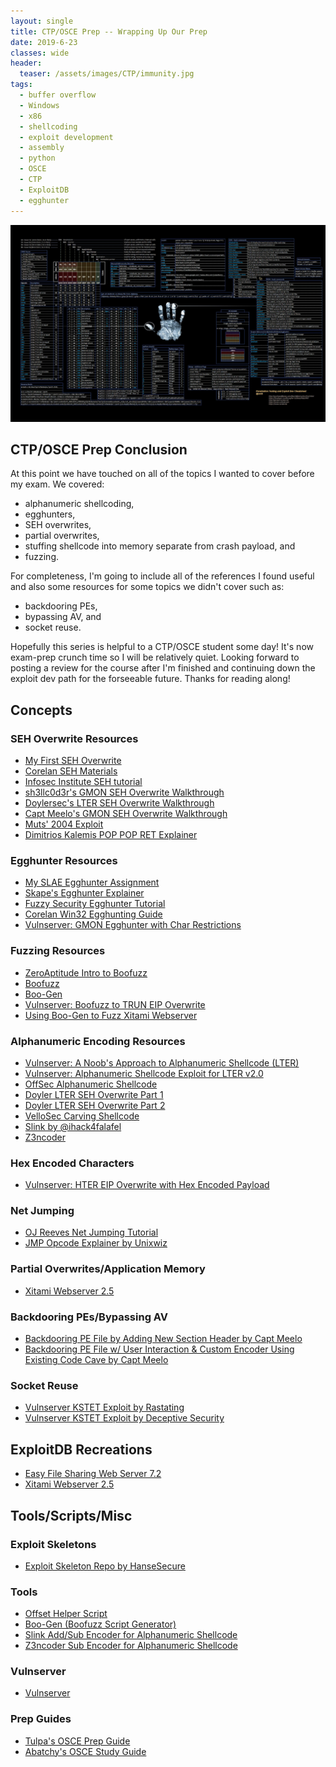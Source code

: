 ```yaml
---
layout: single
title: CTP/OSCE Prep -- Wrapping Up Our Prep 
date: 2019-6-23
classes: wide
header:
  teaser: /assets/images/CTP/immunity.jpg
tags:
  - buffer overflow
  - Windows
  - x86
  - shellcoding
  - exploit development
  - assembly
  - python
  - OSCE
  - CTP
  - ExploitDB
  - egghunter
--- 
```

![](/assets/images/CTP/1920x1080_Wallpaper.jpg)

## CTP/OSCE Prep Conclusion

At this point we have touched on all of the topics I wanted to cover before my exam. We covered:
+ alphanumeric shellcoding,
+ egghunters,
+ SEH overwrites,
+ partial overwrites,
+ stuffing shellcode into memory separate from crash payload, and
+ fuzzing.

For completeness, I'm going to include all of the references I found useful and also some resources for some topics we didn't cover such as:
+ backdooring PEs,
+ bypassing AV, and
+ socket reuse. 

Hopefully this series is helpful to a CTP/OSCE student some day! It's now exam-prep crunch time so I will be relatively quiet. Looking forward to posting a review for the course after I'm finished and continuing down the exploit dev path for the forseeable future. Thanks for reading along! 

## Concepts
### SEH Overwrite Resources
+ [My First SEH Overwrite](https://h0mbre.github.io/SEH_Based_Exploit/#)
+ [Corelan SEH Materials](https://www.corelan.be/index.php/2009/07/25/writing-buffer-overflow-exploits-a-quick-and-basic-tutorial-part-3-seh/)
+ [Infosec Institute SEH tutorial](https://resources.infosecinstitute.com/seh-exploit/#gref)
+ [sh3llc0d3r's GMON SEH Overwrite Walkthrough](http://sh3llc0d3r.com/vulnserver-gmon-command-seh-based-overflow-exploit/)
+ [Doylersec's LTER SEH Overwrite Walkthrough](https://www.doyler.net/security-not-included/vulnserver-lter-seh)
+ [Capt Meelo's GMON SEH Overwrite Walkthrough](https://captmeelo.com/exploitdev/osceprep/2018/06/30/vulnserver-gmon.html)
+ [Muts' 2004 Exploit](https://www.exploit-db.com/exploits/1378)
+ [Dimitrios Kalemis POP POP RET Explainer](https://dkalemis.wordpress.com/2010/10/27/the-need-for-a-pop-pop-ret-instruction-sequence/)

### Egghunter Resources
+ [My SLAE Egghunter Assignment](https://h0mbre.github.io/SLAE_Egg_Hunter/#)
+ [Skape's Egghunter Explainer](http://www.hick.org/code/skape/papers/egghunt-shellcode.pdf)
+ [Fuzzy Security Egghunter Tutorial](https://www.fuzzysecurity.com/tutorials/expDev/4.html)
+ [Corelan Win32 Egghunting Guide](https://www.corelan.be/index.php/2010/01/09/exploit-writing-tutorial-part-8-win32-egg-hunting/)
+ [Vulnserver: GMON Egghunter with Char Restrictions](https://h0mbre.github.io/Badchars_Egghunter_SEH_Exploit/)

### Fuzzing Resources
+ [ZeroAptitude Intro to Boofuzz](https://zeroaptitude.com/zerodetail/fuzzing-with-boofuzz/)
+ [Boofuzz](https://github.com/jtpereyda/boofuzz)
+ [Boo-Gen](https://github.com/h0mbre/CTP/tree/master/Boo-Gen)
+ [Vulnserver: Boofuzz to TRUN EIP Overwrite](https://h0mbre.github.io/Boofuzz_to_EIP_Overwrite/#)
+ [Using Boo-Gen to Fuzz Xitami Webserver](https://h0mbre.github.io/Xitami_Webserver_SEH/#)

### Alphanumeric Encoding Resources
+ [Vulnserver: A Noob's Approach to Alphanumeric Shellcode (LTER)](https://github.com/h0mbre/h0mbre.github.io/blob/master/_posts/2019-06-01-LTER_SEH_Success.md)
+ [Vulnserver: Alphanumeric Shellcode Exploit for LTER v2.0](https://h0mbre.github.io/LTER_SEH_Overwrite_2/)
+ [OffSec Alphanumeric Shellcode](https://www.offensive-security.com/metasploit-unleashed/alphanumeric-shellcode/)
+ [Doyler LTER SEH Overwrite Part 1](https://www.doyler.net/security-not-included/lter-seh-continued)
+ [Doyler LTER SEH Overwrite Part 2](https://www.doyler.net/security-not-included/lter-seh-continued)
+ [VelloSec Carving Shellcode](http://vellosec.net/2018/08/carving-shellcode-using-restrictive-character-sets/)
+ [Slink by @ihack4falafel](https://github.com/ihack4falafel/Slink)
+ [Z3ncoder](https://github.com/marcosValle/z3ncoder)

### Hex Encoded Characters
+ [Vulnserver: HTER EIP Overwrite with Hex Encoded Payload](https://h0mbre.github.io/HTER_EIP_Twist/#)

### Net Jumping
+ [OJ Reeves Net Jumping Tutorial](https://buffered.io/posts/jumping-with-bad-chars/)
+ [JMP Opcode Explainer by Unixwiz](http://www.unixwiz.net/techtips/x86-jumps.html)

### Partial Overwrites/Application Memory
+ [Xitami Webserver 2.5](https://h0mbre.github.io/Xitami_Webserver_SEH/)

### Backdooring PEs/Bypassing AV
+ [Backdooring PE File by Adding New Section Header by Capt Meelo](https://captmeelo.com/exploitdev/osceprep/2018/07/16/backdoor101-part1.html)
+ [Backdooring PE File w/ User Interaction & Custom Encoder Using Existing Code Cave by Capt Meelo](https://captmeelo.com/exploitdev/osceprep/2018/07/21/backdoor101-part2.html)

### Socket Reuse
+ [Vulnserver KSTET Exploit by Rastating](https://rastating.github.io/using-socket-reuse-to-exploit-vulnserver/)
+ [Vulnserver KSTET Exploit by Deceptive Security](https://deceiveyour.team/2018/10/15/vulnserver-kstet-ws2_32-recv-function-re-use/)

## ExploitDB Recreations
+ [Easy File Sharing Web Server 7.2](https://h0mbre.github.io/Easy_File_Sharing_Web_Server/)
+ [Xitami Webserver 2.5](https://h0mbre.github.io/Xitami_Webserver_SEH/)

## Tools/Scripts/Misc
### Exploit Skeletons
+ [Exploit Skeleton Repo by HanseSecure](https://github.com/HanseSecure/ExploitDev/tree/master/poc)

### Tools
+ [Offset Helper Script](https://github.com/h0mbre/CTP/tree/master/Offset)
+ [Boo-Gen (Boofuzz Script Generator)](https://github.com/h0mbre/CTP/tree/master/Boo-Gen)
+ [Slink Add/Sub Encoder for Alphanumeric Shellcode](https://github.com/ihack4falafel/Slink)
+ [Z3ncoder Sub Encoder for Alphanumeric Shellcode](https://github.com/marcosValle/z3ncoder)

### Vulnserver
+ [Vulnserver](https://github.com/stephenbradshaw/vulnserver)

### Prep Guides
+ [Tulpa's OSCE Prep Guide](https://tulpa-security.com/2017/07/18/288/)
+ [Abatchy's OSCE Study Guide](https://www.abatchy.com/2017/03/osce-study-plan)
